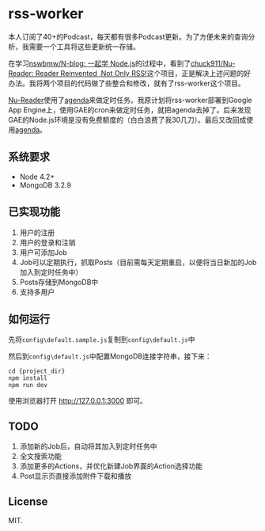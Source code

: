 # rss-worker


本人订阅了40+的Podcast，每天都有很多Podcast更新。为了方便未来的查询分析，我需要一个工具将这些更新统一存储。


在学习[nswbmw/N-blog: 一起学 Node.js](https://github.com/nswbmw/N-blog)的过程中，看到了[chuck911/Nu-Reader: Reader Reinvented ,Not Only RSS!](https://github.com/chuck911/Nu-Reader)这个项目，正是解决上述问题的好办法。我将两个项目的代码做了些整合和修改，就有了rss-worker这个项目。


[Nu-Reader](https://github.com/chuck911/Nu-Reader)使用了[agenda](https://github.com/rschmukler/agenda)来做定时任务。我原计划将rss-worker部署到Google App Engine上，使用GAE的cron来做定时任务，就把agenda去掉了。后来发现GAE的Node.js环境是没有免费额度的（白白浪费了我30几刀）。最后又改回成使用[agenda](https://github.com/rschmukler/agenda)。


## 系统要求

*	Node 4.2+
*	MongoDB 3.2.9


## 已实现功能

1. 用户的注册
2. 用户的登录和注销
3. 用户可添加Job
4. Job可以定期执行，抓取Posts（目前需每天定期重启，以便将当日新加的Job加入到定时任务中）
5. Posts存储到MongoDB中
6. 支持多用户


## 如何运行

先将`config\default.sample.js`复制到`config\default.js`中

然后到`config\default.js`中配置MongoDB连接字符串，接下来：

```
cd {project_dir}
npm install
npm run dev
```

使用浏览器打开 http://127.0.0.1:3000 即可。



## TODO

1. 添加新的Job后，自动将其加入到定时任务中
2. 全文搜索功能
3. 添加更多的Actions，并优化新建Job界面的Action选择功能
4. Post显示页直接添加附件下载和播放


## License

MIT.


